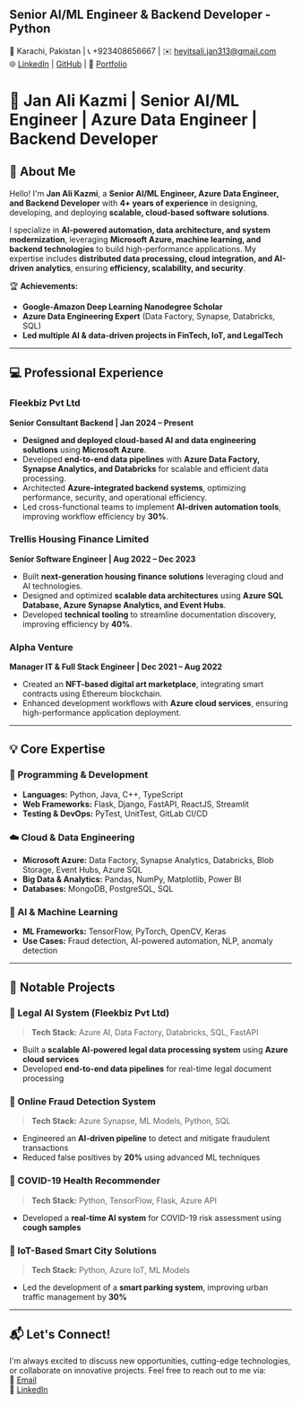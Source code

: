 ## **Senior AI/ML Engineer & Backend Developer -Python**  

📍 Karachi, Pakistan | 📞 +923408656667 | ✉️ [heyitsali.jan313@gmail.com](mailto:heyitsali.jan313@gmail.com)  
🌐 [LinkedIn](https://www.linkedin.com/in/jan-ali-kazmi/) | [GitHub](https://github.com/JanAli-socool) | 🔗 [Portfolio](https://janali-socool.github.io/jan-ali-portfolio/)

# 👋 Jan Ali Kazmi | Senior AI/ML Engineer | Azure Data Engineer | Backend Developer  

## 🚀 About Me  
Hello! I'm **Jan Ali Kazmi**, a **Senior AI/ML Engineer, Azure Data Engineer, and Backend Developer** with **4+ years of experience** in designing, developing, and deploying **scalable, cloud-based software solutions**.  

I specialize in **AI-powered automation, data architecture, and system modernization**, leveraging **Microsoft Azure, machine learning, and backend technologies** to build high-performance applications. My expertise includes **distributed data processing, cloud integration, and AI-driven analytics**, ensuring **efficiency, scalability, and security**.  

🏆 **Achievements:**  
- **Google-Amazon Deep Learning Nanodegree Scholar**  
- **Azure Data Engineering Expert** (Data Factory, Synapse, Databricks, SQL)  
- **Led multiple AI & data-driven projects in FinTech, IoT, and LegalTech**  

---

## 💻 Professional Experience  

### **Fleekbiz Pvt Ltd**  
**Senior Consultant Backend | Jan 2024 – Present**  
- **Designed and deployed cloud-based AI and data engineering solutions** using **Microsoft Azure**.  
- Developed **end-to-end data pipelines** with **Azure Data Factory, Synapse Analytics, and Databricks** for scalable and efficient data processing.  
- Architected **Azure-integrated backend systems**, optimizing performance, security, and operational efficiency.  
- Led cross-functional teams to implement **AI-driven automation tools**, improving workflow efficiency by **30%**.  

### **Trellis Housing Finance Limited**  
**Senior Software Engineer | Aug 2022 – Dec 2023**  
- Built **next-generation housing finance solutions** leveraging cloud and AI technologies.  
- Designed and optimized **scalable data architectures** using **Azure SQL Database, Azure Synapse Analytics, and Event Hubs**.  
- Developed **technical tooling** to streamline documentation discovery, improving efficiency by **40%**.  

### **Alpha Venture**  
**Manager IT & Full Stack Engineer | Dec 2021 – Aug 2022**  
- Created an **NFT-based digital art marketplace**, integrating smart contracts using Ethereum blockchain.  
- Enhanced development workflows with **Azure cloud services**, ensuring high-performance application deployment.  

---

## 💡 Core Expertise  
### **🔹 Programming & Development**  
- **Languages:** Python, Java, C++, TypeScript  
- **Web Frameworks:** Flask, Django, FastAPI, ReactJS, Streamlit  
- **Testing & DevOps:** PyTest, UnitTest, GitLab CI/CD  

### **☁️ Cloud & Data Engineering**  
- **Microsoft Azure:** Data Factory, Synapse Analytics, Databricks, Blob Storage, Event Hubs, Azure SQL  
- **Big Data & Analytics:** Pandas, NumPy, Matplotlib, Power BI  
- **Databases:** MongoDB, PostgreSQL, SQL  

### **🤖 AI & Machine Learning**  
- **ML Frameworks:** TensorFlow, PyTorch, OpenCV, Keras  
- **Use Cases:** Fraud detection, AI-powered automation, NLP, anomaly detection  

---

## 📂 Notable Projects  
### **🔹 Legal AI System (Fleekbiz Pvt Ltd)**  
> **Tech Stack:** Azure AI, Data Factory, Databricks, SQL, FastAPI  
- Built a **scalable AI-powered legal data processing system** using **Azure cloud services**  
- Developed **end-to-end data pipelines** for real-time legal document processing  

### **🔹 Online Fraud Detection System**  
> **Tech Stack:** Azure Synapse, ML Models, Python, SQL  
- Engineered an **AI-driven pipeline** to detect and mitigate fraudulent transactions  
- Reduced false positives by **20%** using advanced ML techniques  

### **🔹 COVID-19 Health Recommender**  
> **Tech Stack:** Python, TensorFlow, Flask, Azure API  
- Developed a **real-time AI system** for COVID-19 risk assessment using **cough samples**  

### **🔹 IoT-Based Smart City Solutions**  
> **Tech Stack:** Python, Azure IoT, ML Models  
- Led the development of a **smart parking system**, improving urban traffic management by **30%**  

---

## **📬 Let's Connect!**  
I'm always excited to discuss new opportunities, cutting-edge technologies, or collaborate on innovative projects. Feel free to reach out to me via:  
📧 [Email](mailto:heyitsali.jan313@gmail.com)  
🔗 [LinkedIn](https://www.linkedin.com/in/jan-ali-kazmi/)  
